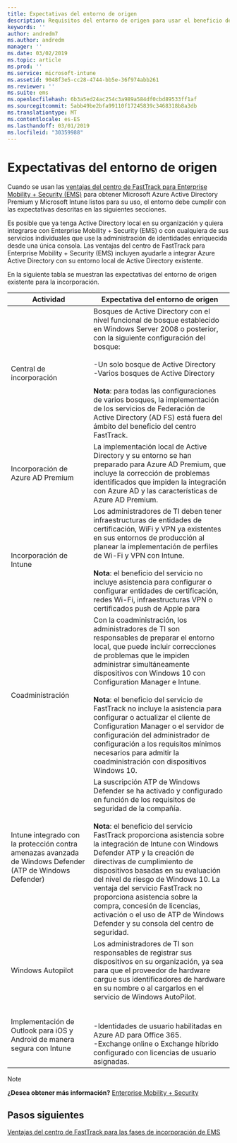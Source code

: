 ```yaml
---
title: Expectativas del entorno de origen
description: Requisitos del entorno de origen para usar el beneficio del centro FastTrack para EMS
keywords: ''
author: andredm7
ms.author: andredm
manager: ''
ms.date: 03/02/2019
ms.topic: article
ms.prod: ''
ms.service: microsoft-intune
ms.assetid: 9048f3e5-cc28-4744-bb5e-36f974abb261
ms.reviewer: ''
ms.suite: ems
ms.openlocfilehash: 6b3a5ed24ac254c3a989a584df0cbd89533ff1af
ms.sourcegitcommit: 5abb49be2bfa99110f17245839c3468318b8a3db
ms.translationtype: MT
ms.contentlocale: es-ES
ms.lasthandoff: 03/01/2019
ms.locfileid: "30359988"
---
```

# <a name="source-environment-expectations"></a>Expectativas del entorno de origen

Cuando se usan las [ventajas del centro de FastTrack para Enterprise Mobility + Security (EMS)](EMS-fasttrack-benefit-for-EMS.md) para obtener Microsoft Azure Active Directory Premium y Microsoft Intune listos para su uso, el entorno debe cumplir con las expectativas descritas en las siguientes secciones.

Es posible que ya tenga Active Directory local en su organización y quiera integrarse con Enterprise Mobility + Security (EMS) o con cualquiera de sus servicios individuales que use la administración de identidades enriquecida desde una única consola. Las ventajas del centro de FastTrack para Enterprise Mobility + Security (EMS) incluyen ayudarle a integrar Azure Active Directory con su entorno local de Active Directory existente.

En la siguiente tabla se muestran las expectativas del entorno de origen existente para la incorporación.

|Actividad|Expectativa del entorno de origen|
|------------|----------------------------------|
|Central de incorporación|Bosques de Active Directory con el nivel funcional de bosque establecido en Windows Server 2008 o posterior, con la siguiente configuración del bosque:<br /><br />-Un solo bosque de Active Directory<br />-Varios bosques de Active Directory </br></br>**Nota**: para todas las configuraciones de varios bosques, la implementación de los servicios de Federación de Active Directory (AD FS) está fuera del ámbito del beneficio del centro FastTrack.|
|Incorporación de Azure AD Premium|La implementación local de Active Directory y su entorno se han preparado para Azure AD Premium, que incluye la corrección de problemas identificados que impiden la integración con Azure AD y las características de Azure AD Premium.|
|Incorporación de Intune| Los administradores de TI deben tener infraestructuras de entidades de certificación, WiFi y VPN ya existentes en sus entornos de producción al planear la implementación de perfiles de Wi-Fi y VPN con Intune.<br /><br /> **Nota**: el beneficio del servicio no incluye asistencia para configurar o configurar entidades de certificación, redes Wi-Fi, infraestructuras VPN o certificados push de Apple para  |
|Coadministración|Con la coadministración, los administradores de TI son responsables de preparar el entorno local, que puede incluir correcciones de problemas que le impiden administrar simultáneamente dispositivos con Windows 10 con Configuration Manager e Intune.<br /><br />**Nota**: el beneficio del servicio de FastTrack no incluye la asistencia para configurar o actualizar el cliente de Configuration Manager o el servidor de configuración del administrador de configuración a los requisitos mínimos necesarios para admitir la coadministración con dispositivos Windows 10. |
|Intune integrado con la protección contra amenazas avanzada de Windows Defender (ATP de Windows Defender)|La suscripción ATP de Windows Defender se ha activado y configurado en función de los requisitos de seguridad de la compañía.<br /><br />**Nota**: el beneficio del servicio FastTrack proporciona asistencia sobre la integración de Intune con Windows Defender ATP y la creación de directivas de cumplimiento de dispositivos basadas en su evaluación del nivel de riesgo de Windows 10. La ventaja del servicio FastTrack no proporciona asistencia sobre la compra, concesión de licencias, activación o el uso de ATP de Windows Defender y su consola del centro de seguridad. |
|Windows Autopilot|Los administradores de TI son responsables de registrar sus dispositivos en su organización, ya sea para que el proveedor de hardware cargue sus identificadores de hardware en su nombre o al cargarlos en el servicio de Windows AutoPilot. |
|Implementación de Outlook para iOS y Android de manera segura con Intune|<br /><br />-Identidades de usuario habilitadas en Azure AD para Office 365.<br />-Exchange online o Exchange híbrido configurado con licencias de usuario asignadas.<br />|

> [!NOTE]
> **¿Desea obtener más información?** 
>  [Enterprise Mobility + Security](https://www.microsoft.com/cloud-platform/enterprise-mobility)

## <a name="next-steps"></a>Pasos siguientes

[Ventajas del centro de FastTrack para las fases de incorporación de EMS](EMS-onboarding-phases.md)
